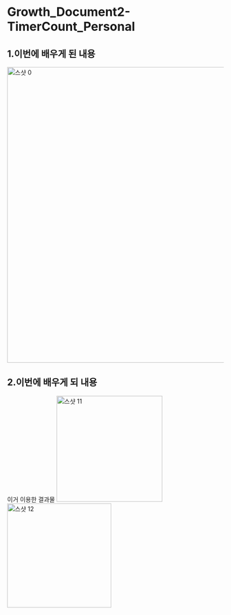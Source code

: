 # Growth_Document2-TimerCount_Personal

## 1.이번에 배우게 된 내용

<img width="687" alt="스샷 0" src="https://user-images.githubusercontent.com/114223996/197980581-6ab798dc-8e74-49a2-acb0-918babcd3481.png">

## 2.이번에 배우게 되 내용
이거 이용한 결과물
<img width="246" alt="스샷 11" src="https://user-images.githubusercontent.com/114223996/197980750-eb5eda25-0bbe-4015-b2a4-c981cf8ec274.png">
<img width="242" alt="스샷 12" src="https://user-images.githubusercontent.com/114223996/197980763-94f13484-19a9-43dc-a2d2-e019e47195d9.png">
